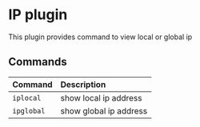 # IP plugin

This plugin provides command to view local or global ip

## Commands

| Command    | Description            |
| :--------- | :--------------------- |
| `iplocal`  | show local ip address  |
| `ipglobal` | show global ip address |
